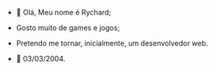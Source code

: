 - 👋 Olá, Meu nome é Rychard;
- Gosto muito de games e jogos;
- Pretendo me tornar, inicialmente, um desenvolvedor web.

- 🥳 03/03/2004.

<!---
rychardapa/rychardapa is a ✨ special ✨ repository because its `README.md` (this file) appears on your GitHub profile.
You can click the Preview link to take a look at your changes.
--->
